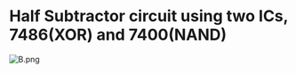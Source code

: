 # Half Subtractor circuit using two ICs, 7486(XOR) and 7400(NAND)

![B.png](https://github.com/Tan12d/HDL-Code/assets/100254217/194dc96c-8094-4a36-9490-c3ca0f590003)

